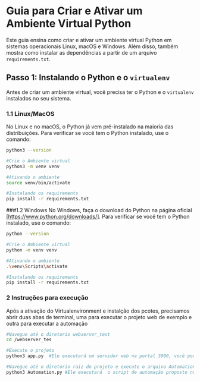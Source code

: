 # Guia para Criar e Ativar um Ambiente Virtual Python

Este guia ensina como criar e ativar um ambiente virtual Python em sistemas operacionais Linux, macOS e Windows. Além disso, também mostra como instalar as dependências a partir de um arquivo `requirements.txt`.

## Passo 1: Instalando o Python e o `virtualenv`

Antes de criar um ambiente virtual, você precisa ter o Python e o `virtualenv` instalados no seu sistema.

### 1.1 Linux/MacOS
No Linux e no macOS, o Python já vem pré-instalado na maioria das distribuições. Para verificar se você tem o Python instalado, use o comando:

```bash
python3 --version

#Crie o Ambiente virtual
python3 -m venv venv

#Ativando o ambiente
source venv/bin/activate

#Instalando os requirements
pip install -r requirements.txt
```

###1.2 Windows
No Windows, faça o download do Python na página oficial [https://www.python.org/downloads/]. Para verificar se você tem o Python instalado, use o comando:

```bash
python --version

#Crie o Ambiente virtual
python -m venv venv

#Ativando o ambiente
.\venv\Scripts\activate

#Instalando os requirements
pip install -r requirements.txt
```

### 2 Instruções para execução
Após a ativação do Virtualenvironment e instalção dos pcotes, precisamos abrir duas  abas de terminal, uma para executar o projeto web de exemplo e outra para executar a automação

```bash
#Navegue até o diretorio webserver_test
cd /webserver_tes

#Execute o projeto
python3 app.py  #Ele executará um servidor web na portal 3000, você pode trocar pela porta de sua preferência.
```

```bash
#Navegue até o diretorio raiz do projeto e execute o arquivo Automation.py
python3 Automation.py #Ele executará  o script de automação proposto no teste
 
